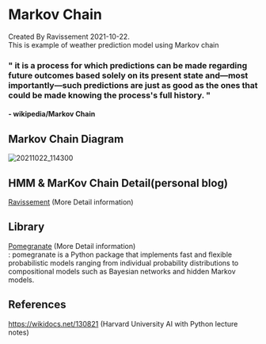 # Markov Chain
Created By Ravissement 2021-10-22. 
<Br>
This is example of weather prediction model using Markov chain
### " it is a process for which predictions can be made regarding future outcomes based solely on its present state and—most importantly—such predictions are just as good as the ones that could be made knowing the process's full history. " 
#### - wikipedia/Markov Chain

## Markov Chain Diagram
![20211022_114300](https://user-images.githubusercontent.com/57596337/138393167-febfbac7-d887-4c1a-8f36-1761e03b9b75.png)


## HMM & MarKov Chain Detail(personal blog)
<a href="https://ravissement.tistory.com/247" target="_blank">Ravissement</a> (More Detail information)


## Library
<a href="https://pomegranate.readthedocs.io/en/latest/" target="_blank">Pomegranate</a> (More Detail information) <br>
 : pomegranate is a Python package that implements fast and flexible probabilistic models ranging from individual probability distributions to compositional models such as Bayesian networks and hidden Markov models.

## References 
https://wikidocs.net/130821 (Harvard University AI with Python 
lecture notes)
